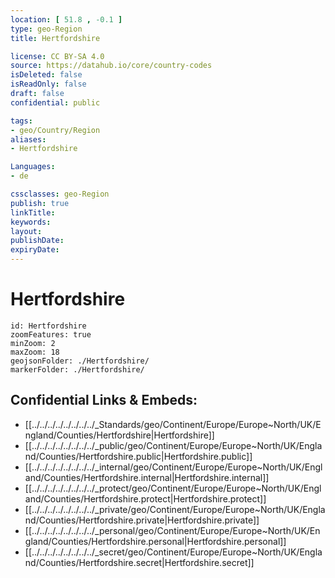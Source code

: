 ```yaml
---
location: [ 51.8 , -0.1 ] 
type: geo-Region
title: Hertfordshire

license: CC BY-SA 4.0
source: https://datahub.io/core/country-codes
isDeleted: false
isReadOnly: false
draft: false
confidential: public

tags:
- geo/Country/Region
aliases:
- Hertfordshire

Languages:
- de

cssclasses: geo-Region
publish: true
linkTitle: 
keywords: 
layout: 
publishDate: 
expiryDate: 
---
```


# Hertfordshire

```leaflet
id: Hertfordshire
zoomFeatures: true 
minZoom: 2 
maxZoom: 18
geojsonFolder: ./Hertfordshire/
markerFolder: ./Hertfordshire/
```


## Confidential Links & Embeds: 
- [[../../../../../../../../_Standards/geo/Continent/Europe/Europe~North/UK/England/Counties/Hertfordshire|Hertfordshire]] 
- [[../../../../../../../../_public/geo/Continent/Europe/Europe~North/UK/England/Counties/Hertfordshire.public|Hertfordshire.public]] 
- [[../../../../../../../../_internal/geo/Continent/Europe/Europe~North/UK/England/Counties/Hertfordshire.internal|Hertfordshire.internal]] 
- [[../../../../../../../../_protect/geo/Continent/Europe/Europe~North/UK/England/Counties/Hertfordshire.protect|Hertfordshire.protect]] 
- [[../../../../../../../../_private/geo/Continent/Europe/Europe~North/UK/England/Counties/Hertfordshire.private|Hertfordshire.private]] 
- [[../../../../../../../../_personal/geo/Continent/Europe/Europe~North/UK/England/Counties/Hertfordshire.personal|Hertfordshire.personal]] 
- [[../../../../../../../../_secret/geo/Continent/Europe/Europe~North/UK/England/Counties/Hertfordshire.secret|Hertfordshire.secret]] 

